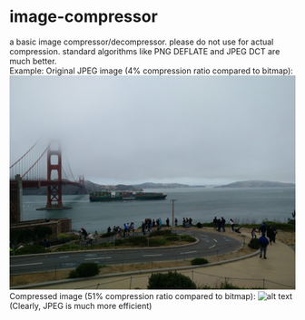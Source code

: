 # image-compressor
a basic image compressor/decompressor. please do not use for actual compression. standard algorithms like PNG DEFLATE and JPEG DCT are much better.  
Example:
Original JPEG image (4% compression ratio compared to bitmap): ![alt text](https://github.com/kliu31415/image-compressor/blob/master/a.jpg?raw=true)
Compressed image (51% compression ratio compared to bitmap): ![alt text](https://github.com/kliu31415/image-compressor/blob/master/Capture.PNG?raw=true)  
(Clearly, JPEG is much more efficient)

